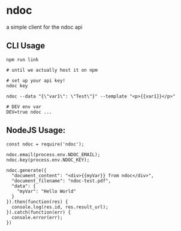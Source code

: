# ndoc
a simple client for the ndoc api


CLI Usage
----

```
npm run link

# until we actually host it on npm
```

```
# set up your api key!
ndoc key

ndoc --data "{\"var1\": \"Test\"}" --template "<p>{{var1}}</p>"

# DEV env var
DEV=true ndoc ...
```


NodeJS Usage:
---

```JSX
const ndoc = require('ndoc');

ndoc.email(process.env.NDOC_EMAIL);
ndoc.key(process.env.NDOC_KEY);

ndoc.generate({
  "document_content": "<div>{{myVar}} from ndoc</div>",
  "document_filename": "ndoc-test.pdf",
  "data": {
    "myVar": "Hello World"
  }
}).then(function(res) {
  console.log(res.id, res.result_url);
}).catch(function(err) {
  console.error(err);
})
```
